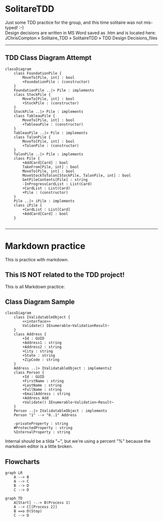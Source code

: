 # SolitareTDD
Just some TDD practice for the group, and this time solitaire was not mis-typed! :-)  
Design decisions are written in MS Word saved as .htm  and is located here: JChrisCompton » Solitaire_TDD » SolitaireTDD » TDD Design Decisions_files

---

## TDD Class Diagram Attempt

```mermaid
classDiagram
	class FoundationPile {
		MoveTo[Pile, int] : bool
		+FoundationPile : (constructor)
	}
	FoundationPile ..|> Pile : implements
	class StockPile {
		MoveTo[Pile, int] : bool
		+StockPile : (constructor)
	}
	StockPile ..|> Pile : implements
	class TableauPile {
		MoveTo[Pile, int] : bool
		+TableauPile : (constructor)
	}
	TableauPile ..|> Pile : implements
	class TalonPile {
		MoveTo[Pile, int] : bool
		+TalonPile : (constructor)
	}
	TalonPile ..|> Pile : implements
	class Pile {
		+AddCard[Card] : bool
		TakeFrom[Pile, int] : bool
		MoveTo[Pile, int] : bool
		MoveStockToTalon[StockPile, TalonPile, int] : bool
		GetPileContents[Pile] : string
		-InProgressCardList : List(Card)
		+CardList : List(Card)
		+Pile : (constructor)
	}
	Pile ..|> iPile : implements
	class iPile {
		+CardList : List[Card]
		+AddCard[Card] : bool
	}
	
```

- - -

# Markdown practice 
This is practice with markdown.
## This IS NOT related to the TDD project!


This is all Markdown practice:

## Class Diagram Sample

```mermaid
classDiagram
	class IValidatableObject {
		<<interface>>
		Validate() IEnumerable~ValidationResult~
	}
	class Address {
		+Id : GUID
		+Address1 : string
		+Address2 : string
		+City : string
		+State : string
		+ZipCode : string
	}
	Address ..|> IValidatableObject : implements2
	class Person {
		+Id : GUID
		+FirstName : string
		+LastName : string
		+FullName : string
		+EmailAddress : string
		+Address Add
		+Validate() IEnumerable~Validation~Result~
	}
	Person ..|> IValidatableObject : implements
	Person "1" --> "0..1" Address
```

		-privateProperty : string
		#ProtectedProperty : string
		%InternalProperty : string
Internal should be a tilda "~", but we're using a percent "%" because the markdown editor is a little broken.


## Flowcharts

```mermaid
graph LR
	A --> B
	A --> C
	B --> D
	C --> D
```

```mermaid
graph TD
	A[Start] -.-> B(Process 1)
	A --> C[[Process 2]]
	B ==o D(Stop)
	C --> D
```

